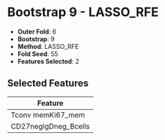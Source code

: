 # Bootstrap 9 - LASSO_RFE

- **Outer Fold**: 6
- **Bootstrap**: 9
- **Method**: LASSO_RFE
- **Fold Seed**: 55
- **Features Selected**: 2

## Selected Features

| Feature |
|---------|
| Tconv memKi67_mem |
| CD27negIgDneg_Bcells |
